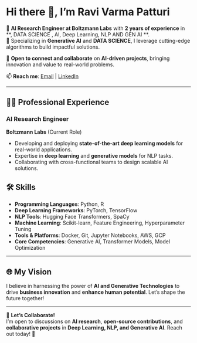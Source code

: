 # Hi there 👋, I’m **Ravi Varma Patturi**

🔭 **AI Research Engineer at Boltzmann Labs** with **2 years of experience** in **, DATA SCIENCE , AI, Deep Learning, NLP AND GEN AI **.  
🌱 Specializing in **Generative AI** and **DATA SCIENCE**, I leverage cutting-edge algorithms to build impactful solutions.


🤝 **Open to connect and collaborate** on **AI-driven projects**, bringing innovation and value to real-world problems.

📫 **Reach me**: [Email](mailto:patturiravivarma@gmail.com) |  [LinkedIn](https://www.linkedin.com/in/ravivarma-patturi/)

---

## 👨‍💻 Professional Experience
### AI Research Engineer  
**Boltzmann Labs** (Current Role)  
- Developing and deploying **state-of-the-art deep learning models** for real-world applications.  
- Expertise in **deep learning** and **generative models** for NLP tasks.  
- Collaborating with cross-functional teams to design scalable AI solutions.  



## 🛠️ Skills
- **Programming Languages**: Python, R  
- **Deep Learning Frameworks**: PyTorch, TensorFlow  
- **NLP Tools**: Hugging Face Transformers, SpaCy  
- **Machine Learning**: Scikit-learn, Feature Engineering, Hyperparameter Tuning  
- **Tools & Platforms**: Docker, Git, Jupyter Notebooks, AWS, GCP  
- **Core Competencies**: Generative AI, Transformer Models, Model Optimization  

---

## 🌐 My Vision
I believe in harnessing the power of **AI and Generative Technologies** to drive **business innovation** and **enhance human potential**. Let’s shape the future together!

---

📩 **Let’s Collaborate!**  
I’m open to discussions on **AI research**, **open-source contributions**, and **collaborative projects** in **Deep Learning, NLP, and Generative AI**. Reach out today! 🚀
